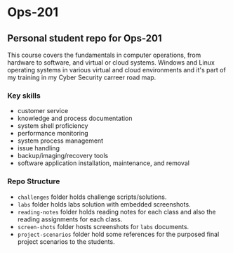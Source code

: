 # Ops-201

## Personal student repo for Ops-201

This course covers the fundamentals in computer operations, from hardware to software, and virtual or cloud systems. Windows and Linux operating systems in various virtual and cloud environments and it's part of my training in my Cyber Security carreer road map. 

### Key skills

+ customer service
+ knowledge and process documentation
+ system shell proficiency
+ performance monitoring
+ system process management
+ issue handling
+ backup/imaging/recovery tools
+ software application installation, maintenance, and removal

### Repo Structure

+ `challenges` folder holds challenge scripts/solutions.
+ `labs` folder holds labs solution with embedded screenshots.
+ `reading-notes` folder holds reading notes for each class and also the reading assignments for each class.
+ `screen-shots` folder hosts screenshots for `labs` documents.
+ `project-scenarios` folder hold some references for the purposed final project scenarios to the students.
